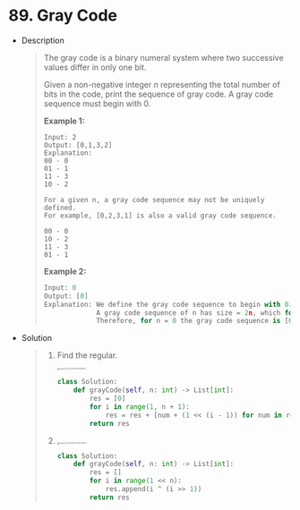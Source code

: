 # 89. Gray Code

- Description

  > The gray code is a binary numeral system where two successive values differ in only one bit.
  >
  > Given a non-negative integer *n* representing the total number of bits in the code, print the sequence of gray code. A gray code sequence must begin with 0.
  >
  > **Example 1:**
  >
  > ```
  > Input: 2
  > Output: [0,1,3,2]
  > Explanation:
  > 00 - 0
  > 01 - 1
  > 11 - 3
  > 10 - 2
  > 
  > For a given n, a gray code sequence may not be uniquely defined.
  > For example, [0,2,3,1] is also a valid gray code sequence.
  > 
  > 00 - 0
  > 10 - 2
  > 11 - 3
  > 01 - 1
  > ```
  >
  > **Example 2:**
  >
  > ```python
  > Input: 0
  > Output: [0]
  > Explanation: We define the gray code sequence to begin with 0.
  >              A gray code sequence of n has size = 2n, which for n = 0 the size is 20 = 1.
  >              Therefore, for n = 0 the gray code sequence is [0].
  > ```

- Solution

  > 1. Find the regular.
  >
  >    <img src="C:\Users\gcy\AppData\Roaming\Typora\typora-user-images\image-20200510164430552.png" alt="image-20200510164430552" style="zoom:25%;" />
  >
  >    ```python
  >    class Solution:
  >        def grayCode(self, n: int) -> List[int]:
  >            res = [0]
  >            for i in range(1, n + 1):
  >                res = res + [num + (1 << (i - 1)) for num in res[::-1]]
  >            return res
  >    ```
  >
  > 2. <img src="C:\Users\gcy\AppData\Roaming\Typora\typora-user-images\image-20200510170200938.png" alt="image-20200510170200938" style="zoom:25%;" />
  >
  >    ```python
  >    class Solution:
  >        def grayCode(self, n: int) -> List[int]:
  >            res = []
  >            for i in range(1 << n):
  >                res.append(i ^ (i >> 1))
  >            return res
  >    ```

  